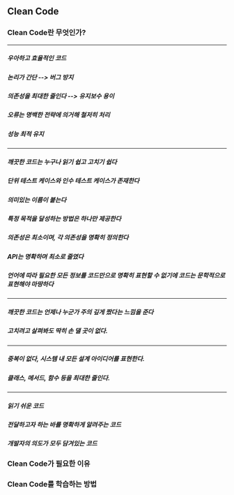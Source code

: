 ## Clean Code

### Clean Code란 무엇인가?

---
##### 우아하고 효율적인 코드
##### 논리가 간단 --> 버그 방지
##### 의존성을 최대한 줄인다 --> 유지보수 용이
##### 오류는 명백한 전략에 의거해 철저히 처리
##### 성능 최적 유지
---
##### 깨끗한 코드는 누구나 읽기 쉽고 고치기 쉽다
##### 단위 테스트 케이스와 인수 테스트 케이스가 존재한다
##### 의미있는 이름이 붙는다
##### 특정 목적을 달성하는 방법은 하나만 제공한다
##### 의존성은 최소이며, 각 의존성을 명확히 정의한다
##### API는 명확하며 최소로 줄였다
##### 언어에 따라 필요한 모든 정보를 코드만으로 명확히 표현할 수 없기에 코드는 문학적으로 표현해야 마땅하다
---
##### 깨끗한 코드는 언제나 누군가 주의 깊게 짰다는 느낌을 준다
##### 고치려고 살펴봐도 딱히 손 댈 곳이 없다.
---
##### 중복이 없다, 시스템 내 모든 설계 아이디어를 표현한다.
##### 클래스, 메서드, 함수 등을 최대한 줄인다.
---
##### 읽기 쉬운 코드
##### 전달하고자 하는 바를 명확하게 알려주는 코드
##### 개발자의 의도가 모두 담겨있는 코드



### Clean Code가 필요한 이유



### Clean Code를 학습하는 방법
